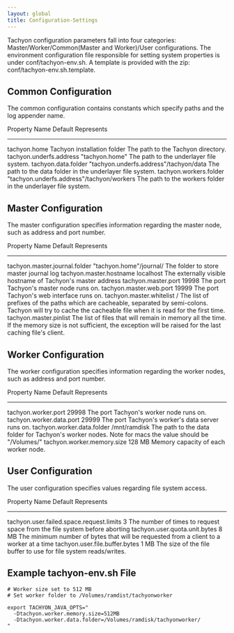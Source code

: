 ```yaml
---
layout: global
title: Configuration-Settings
---
```


Tachyon configuration parameters fall into four categories:
Master/Worker/Common(Master and Worker)/User configurations. The
environment configuration file responsible for setting system properties
is under conf/tachyon-env.sh. A template is provided with the zip:
conf/tachyon-env.sh.template.

[](#wiki-common-configuration)Common Configuration
--------------------------------------------------

The common configuration contains constants which specify paths and the
log appender name.

  Property Name             Default                                     Represents
  ------------------------- ------------------------------------------- ---------------------------------------------------------------
  tachyon.home              Tachyon installation folder                 The path to the Tachyon directory.
  tachyon.underfs.address   "tachyon.home"                              The path to the underlayer file system.
  tachyon.data.folder       "tachyon.underfs.address"/tachyon/data      The path to the data folder in the underlayer file system.
  tachyon.workers.folder    "tachyon.underfs.address"/tachyon/workers   The path to the workers folder in the underlayer file system.

[](#wiki-master-configuration)Master Configuration
--------------------------------------------------

The master configuration specifies information regarding the master
node, such as address and port number.

  Property Name                   Default                   Represents
  ------------------------------- ------------------------- -------------------------------------------------------------------------------------------------------------------------------------------------------------------
  tachyon.master.journal.folder   "tachyon.home"/journal/   The folder to store master journal log
  tachyon.master.hostname         localhost                 The externally visible hostname of Tachyon's master address
  tachyon.master.port             19998                     The port Tachyon's master node runs on.
  tachyon.master.web.port         19999                     The port Tachyon's web interface runs on.
  tachyon.master.whitelist        /                         The list of prefixes of the paths which are cacheable, separated by semi-colons. Tachyon will try to cache the cacheable file when it is read for the first time.
  tachyon.master.pinlist                                    The list of files that will remain in memory all the time. If the memory size is not sufficient, the exception will be raised for the last caching file's client.

[](#wiki-worker-configuration)Worker Configuration
--------------------------------------------------

The worker configuration specifies information regarding the worker
nodes, such as address and port number.

  Property Name                Default        Represents
  ---------------------------- -------------- -------------------------------------------------------------------------------------------------------
  tachyon.worker.port          29998          The port Tachyon's worker node runs on.
  tachyon.worker.data.port     29999          The port Tachyon's worker's data server runs on.
  tachyon.worker.data.folder   /mnt/ramdisk   The path to the data folder for Tachyon's worker nodes. Note for macs the value should be "/Volumes/"
  tachyon.worker.memory.size   128 MB         Memory capacity of each worker node.

[](#wiki-user-configuration)User Configuration
----------------------------------------------

The user configuration specifies values regarding file system access.

  Property Name                              Default   Represents
  ------------------------------------------ --------- ----------------------------------------------------------------------------------------
  tachyon.user.failed.space.request.limits   3         The number of times to request space from the file system before aborting
  tachyon.user.quota.unit.bytes              8 MB      The minimum number of bytes that will be requested from a client to a worker at a time
  tachyon.user.file.buffer.bytes             1 MB      The size of the file buffer to use for file system reads/writes.

[](#wiki-example-tachyon-envsh-file)Example tachyon-env.sh File
---------------------------------------------------------------

    # Worker size set to 512 MB 
    # Set worker folder to /Volumes/ramdist/tachyonworker

    export TACHYON_JAVA_OPTS="
      -Dtachyon.worker.memory.size=512MB 
      -Dtachyon.worker.data.folder=/Volumes/ramdisk/tachyonworker/
    "

